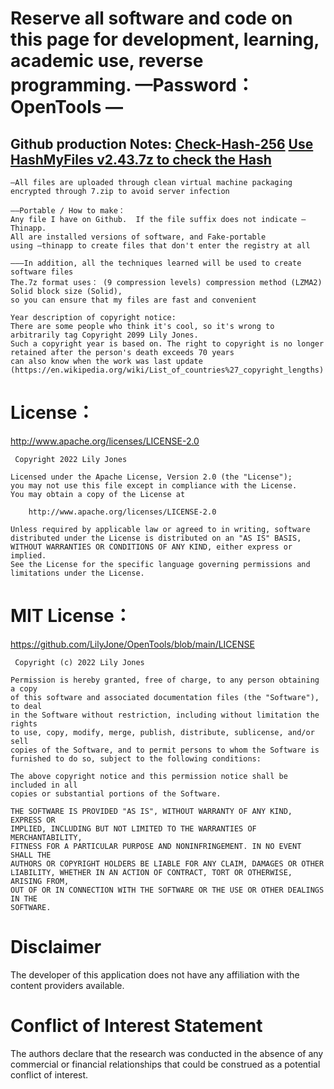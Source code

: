 # Reserve all software and code on this page for development, learning, academic use, reverse programming.  —Password：OpenTools — 
## Github production Notes: [Check-Hash-256](https://github.com/LilyJone/OpenTools/blob/main/SHA-256_ME) [Use HashMyFiles v2.43.7z to check the Hash](https://github.com/LilyJone/OpenTools/tree/main/OpenTools)
```
—All files are uploaded through clean virtual machine packaging
encrypted through 7.zip to avoid server infection

——Portable / How to make：
Any file I have on Github.  If the file suffix does not indicate —Thinapp.   
All are installed versions of software, and Fake-portable
using —thinapp to create files that don't enter the registry at all  

———In addition, all the techniques learned will be used to create software files  
The.7z format uses： (9 compression levels) compression method (LZMA2) Solid block size (Solid), 
so you can ensure that my files are fast and convenient

Year description of copyright notice:
There are some people who think it's cool, so it's wrong to arbitrarily tag Copyright 2099 Lily Jones. 
Such a copyright year is based on. The right to copyright is no longer retained after the person's death exceeds 70 years
can also know when the work was last update (https://en.wikipedia.org/wiki/List_of_countries%27_copyright_lengths)
```


# License：
http://www.apache.org/licenses/LICENSE-2.0

```
 Copyright 2022 Lily Jones

Licensed under the Apache License, Version 2.0 (the "License");
you may not use this file except in compliance with the License.
You may obtain a copy of the License at

    http://www.apache.org/licenses/LICENSE-2.0

Unless required by applicable law or agreed to in writing, software
distributed under the License is distributed on an "AS IS" BASIS,
WITHOUT WARRANTIES OR CONDITIONS OF ANY KIND, either express or implied.
See the License for the specific language governing permissions and
limitations under the License. 
```

# MIT License：
https://github.com/LilyJone/OpenTools/blob/main/LICENSE

```
 Copyright (c) 2022 Lily Jones

Permission is hereby granted, free of charge, to any person obtaining a copy
of this software and associated documentation files (the "Software"), to deal
in the Software without restriction, including without limitation the rights
to use, copy, modify, merge, publish, distribute, sublicense, and/or sell
copies of the Software, and to permit persons to whom the Software is
furnished to do so, subject to the following conditions:

The above copyright notice and this permission notice shall be included in all
copies or substantial portions of the Software.

THE SOFTWARE IS PROVIDED "AS IS", WITHOUT WARRANTY OF ANY KIND, EXPRESS OR
IMPLIED, INCLUDING BUT NOT LIMITED TO THE WARRANTIES OF MERCHANTABILITY,
FITNESS FOR A PARTICULAR PURPOSE AND NONINFRINGEMENT. IN NO EVENT SHALL THE
AUTHORS OR COPYRIGHT HOLDERS BE LIABLE FOR ANY CLAIM, DAMAGES OR OTHER
LIABILITY, WHETHER IN AN ACTION OF CONTRACT, TORT OR OTHERWISE, ARISING FROM,
OUT OF OR IN CONNECTION WITH THE SOFTWARE OR THE USE OR OTHER DEALINGS IN THE
SOFTWARE.
```

# Disclaimer 
The developer of this application does not have any affiliation with the content providers available.

# Conflict of Interest Statement
The authors declare that the research was conducted in the absence of any commercial or financial relationships that could be construed as a potential conflict of interest.

